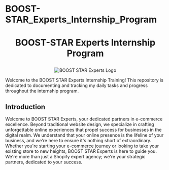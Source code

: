# BOOST-STAR_Experts_Internship_Program

# <p align="center">BOOST-STAR Experts Internship Program </p>

<p align="center">
  <img src="https://media.licdn.com/dms/image/D4D0BAQErb7t2B570EA/company-logo_200_200/0/1704862372496/boost_star_experts_logo?e=2147483647&v=beta&t=kmO9c2USSF4U93oTQJE0nIKbfQtdK0ttadfCixxoyt4" alt="BOOST STAR Experts Logo">
  
</p>

Welcome to the BOOST STAR Experts Internship Training! This repository is dedicated to documenting and tracking my daily tasks and progress throughout the internship program.

## Introduction
Welcome to BOOST STAR Experts, your dedicated partners in e-commerce excellence. Beyond traditional website design, we specialize in crafting unforgettable online experiences that propel success for businesses in the digital realm. We understand that your online presence is the lifeline of your business, and we're here to ensure it's nothing short of extraordinary. Whether you're starting your e-commerce journey or looking to take your existing store to new heights, BOOST STAR Experts is here to guide you. We're more than just a Shopify expert agency; we're your strategic partners, dedicated to your success.

